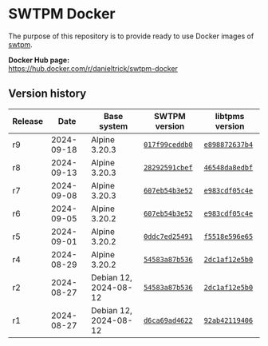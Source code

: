 SWTPM Docker
============

The purpose of this repository is to provide ready to use Docker images of [swtpm](https://github.com/stefanberger/swtpm).

**Docker Hub page:**  
<https://hub.docker.com/r/danieltrick/swtpm-docker>


Version history
---------------

| **Release** | **Date**   | **Base system**       | **SWTPM version**                                                           | **libtpms version**                                                           |
| ------------| ---------- | --------------------- | --------------------------------------------------------------------------- | ----------------------------------------------------------------------------- |
| r9          | 2024-09-18 | Alpine 3.20.3         | [`017f99ceddb0`](https://github.com/stefanberger/swtpm/commit/017f99ceddb0) | [`e898872637b4`](https://github.com/stefanberger/libtpms/commit/e898872637b4) |
| r8          | 2024-09-13 | Alpine 3.20.3         | [`28292591cbef`](https://github.com/stefanberger/swtpm/commit/28292591cbef) | [`46548da8edbf`](https://github.com/stefanberger/libtpms/commit/46548da8edbf) |
| r7          | 2024-09-08 | Alpine 3.20.3         | [`607eb54b3e52`](https://github.com/stefanberger/swtpm/commit/607eb54b3e52) | [`e983cdf05c4e`](https://github.com/stefanberger/libtpms/commit/e983cdf05c4e) |
| r6          | 2024-09-05 | Alpine 3.20.2         | [`607eb54b3e52`](https://github.com/stefanberger/swtpm/commit/607eb54b3e52) | [`e983cdf05c4e`](https://github.com/stefanberger/libtpms/commit/e983cdf05c4e) |
| r5          | 2024-09-01 | Alpine 3.20.2         | [`0ddc7ed25491`](https://github.com/stefanberger/swtpm/commit/0ddc7ed25491) | [`f5518e596e65`](https://github.com/stefanberger/libtpms/commit/f5518e596e65) |
| r4          | 2024-08-29 | Alpine 3.20.2         | [`54583a87b536`](https://github.com/stefanberger/swtpm/commit/54583a87b536) | [`2dc1af12e5b0`](https://github.com/stefanberger/libtpms/commit/2dc1af12e5b0) |
| r2          | 2024-08-27 | Debian 12, 2024-08-12 | [`54583a87b536`](https://github.com/stefanberger/swtpm/commit/54583a87b536) | [`2dc1af12e5b0`](https://github.com/stefanberger/libtpms/commit/2dc1af12e5b0) |
| r1          | 2024-08-27 | Debian 12, 2024-08-12 | [`d6ca69ad4622`](https://github.com/stefanberger/swtpm/commit/d6ca69ad4622) | [`92ab42119406`](https://github.com/stefanberger/libtpms/commit/92ab42119406) |
